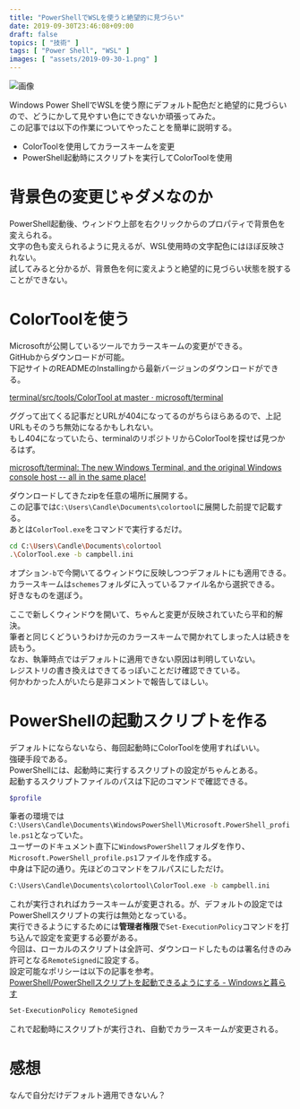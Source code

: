 ```yaml
---
title: "PowerShellでWSLを使うと絶望的に見づらい"
date: 2019-09-30T23:46:08+09:00
draft: false
topics: [ "技術" ]
tags: [ "Power Shell", "WSL" ]
images: [ "assets/2019-09-30-1.png" ]
---
```


![画像](/assets/2019-09-30-1.png "画像")

Windows Power ShellでWSLを使う際にデフォルト配色だと絶望的に見づらいので、どうにかして見やすい色にできないか頑張ってみた。  
この記事では以下の作業についてやったことを簡単に説明する。

- ColorToolを使用してカラースキームを変更
- PowerShell起動時にスクリプトを実行してColorToolを使用

# 背景色の変更じゃダメなのか

PowerShell起動後、ウィンドウ上部を右クリックからのプロパティで背景色を変えられる。  
文字の色も変えられるように見えるが、WSL使用時の文字配色にはほぼ反映されない。  
試してみると分かるが、背景色を何に変えようと絶望的に見づらい状態を脱することができない。

# ColorToolを使う

Microsoftが公開しているツールでカラースキームの変更ができる。  
GitHubからダウンロードが可能。  
下記サイトのREADMEのInstallingから最新バージョンのダウンロードができる。

[terminal/src/tools/ColorTool at master · microsoft/terminal](https://github.com/microsoft/terminal/tree/master/src/tools/ColorTool)

ググって出てくる記事だとURLが404になってるのがちらほらあるので、上記URLもそのうち無効になるかもしれない。  
もし404になっていたら、terminalのリポジトリからColorToolを探せば見つかるはず。

[microsoft/terminal: The new Windows Terminal, and the original Windows console host -- all in the same place!](https://github.com/microsoft/terminal)

ダウンロードしてきたzipを任意の場所に展開する。  
この記事では`C:\Users\Candle\Documents\colortool`に展開した前提で記載する。  
あとは`ColorTool.exe`をコマンドで実行するだけ。

```sh
cd C:\Users\Candle\Documents\colortool
.\ColorTool.exe -b campbell.ini
```

オプション`-b`で今開いてるウィンドウに反映しつつデフォルトにも適用できる。  
カラースキームは`schemes`フォルダに入っているファイル名から選択できる。  
好きなものを選ぼう。

ここで新しくウィンドウを開いて、ちゃんと変更が反映されていたら平和的解決。  
筆者と同じくどういうわけか元のカラースキームで開かれてしまった人は続きを読もう。  
なお、執筆時点ではデフォルトに適用できない原因は判明していない。  
レジストリの書き換えはできてるっぽいことだけ確認できている。  
何かわかった人がいたら是非コメントで報告してほしい。

# PowerShellの起動スクリプトを作る

デフォルトにならないなら、毎回起動時にColorToolを使用すればいい。  
強硬手段である。  
PowerShellには、起動時に実行するスクリプトの設定がちゃんとある。  
起動するスクリプトファイルのパスは下記のコマンドで確認できる。

```sh
$profile
```

筆者の環境では`C:\Users\Candle\Documents\WindowsPowerShell\Microsoft.PowerShell_profile.ps1`となっていた。  
ユーザーのドキュメント直下に`WindowsPowerShell`フォルダを作り、`Microsoft.PowerShell_profile.ps1`ファイルを作成する。  
中身は下記の通り。先ほどのコマンドをフルパスにしただけ。

```sh
C:\Users\Candle\Documents\colortool\ColorTool.exe -b campbell.ini
```

これが実行されればカラースキームが変更される。が、デフォルトの設定ではPowerShellスクリプトの実行は無効となっている。  
実行できるようにするためには**管理者権限**で`Set-ExecutionPolicy`コマンドを打ち込んで設定を変更する必要がある。  
今回は、ローカルのスクリプトは全許可、ダウンロードしたものは署名付きのみ許可となる`RemoteSigned`に設定する。  
設定可能なポリシーは以下の記事を参考。  
[PowerShell/PowerShellスクリプトを起動できるようにする - Windowsと暮らす](https://win.just4fun.biz/?PowerShell/PowerShell%E3%82%B9%E3%82%AF%E3%83%AA%E3%83%97%E3%83%88%E3%82%92%E8%B5%B7%E5%8B%95%E3%81%A7%E3%81%8D%E3%82%8B%E3%82%88%E3%81%86%E3%81%AB%E3%81%99%E3%82%8B)

```sh
Set-ExecutionPolicy RemoteSigned
```

これで起動時にスクリプトが実行され、自動でカラースキームが変更される。

# 感想

なんで自分だけデフォルト適用できないん？


